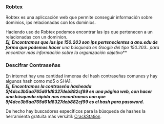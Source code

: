 ### Robtex

Robtex es una apliccación web que permite conseguir información sobre dominios, ips relacionadas con los dominios.

Haciendo uso de Robtex podemos encontrar las ips que pertenecen a un relacionadas con un dominion.<br>
***Ej, Encontramos que las ips 150.203 son ips pertenecientes a anu.edu de forma que podemos hacer***
***una búsqueda en Google del tipo 150.203.*.* para encontrar más información sobre la organización objetivo***

### Descifrar Contraseñas

En internet hay una cantidad inmensa del hash contraseñas comunes y hay algunos hash como md5 o SHA1.<br>
***Ej, Encontramos la contraseña hasheada 5f4dcc3b5aa765d61d8327deb882cf99 en una página web, con hacer una búsqueda rápida***
***nos encontramos con que 5f4dcc3b5aa765d61d8327deb882cf99 es el hash para password.***

De hecho hay buscadores específicos para la búsqueda de hashes la herramienta gratuita más versátil: [CrackStation](https://crackstation.net/).

